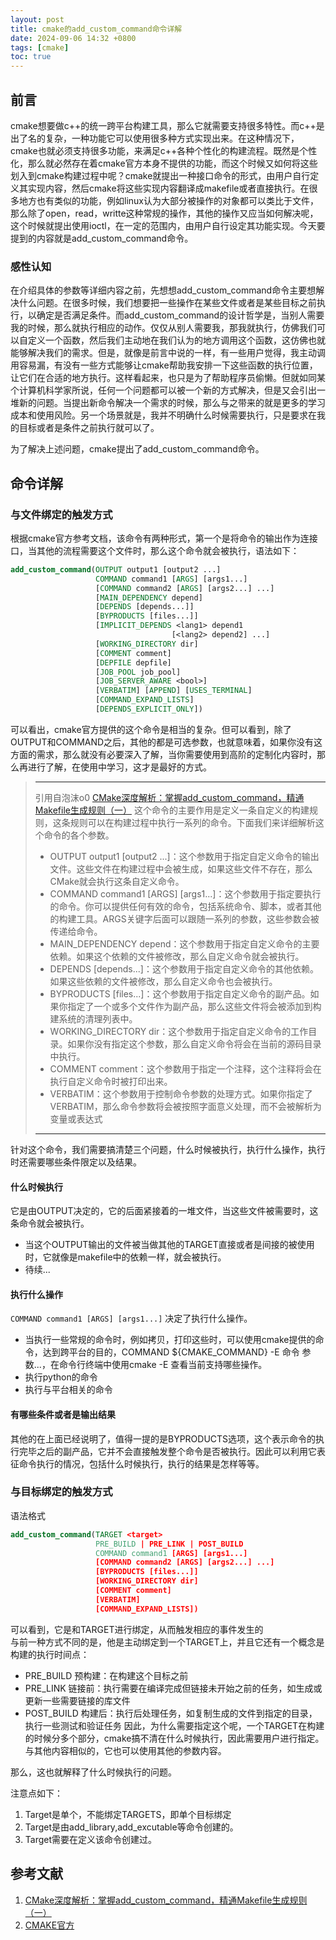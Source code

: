 ```yaml
---
layout: post
title: cmake的add_custom_command命令详解
date: 2024-09-06 14:32 +0800
tags: [cmake]
toc: true
---
```


## 前言  
cmake想要做c++的统一跨平台构建工具，那么它就需要支持很多特性。而c++是出了名的复杂，一种功能它可以使用很多种方式实现出来。在这种情况下，cmake也就必须支持很多功能，来满足c++各种个性化的构建流程。既然是个性化，那么就必然存在着cmake官方本身不提供的功能，而这个时候又如何将这些划入到cmake构建过程中呢？cmake就提出一种接口命令的形式，由用户自行定义其实现内容，然后cmake将这些实现内容翻译成makefile或者直接执行。在很多地方也有类似的功能，例如linux认为大部分被操作的对象都可以类比于文件，那么除了open，read，writte这种常规的操作，其他的操作又应当如何解决呢，这个时候就提出使用ioctl，在一定的范围内，由用户自行设定其功能实现。今天要提到的内容就是add_custom_command命令。  

### 感性认知  
在介绍具体的参数等详细内容之前，先想想add_custom_command命令主要想解决什么问题。在很多时候，我们想要把一些操作在某些文件或者是某些目标之前执行，以确定是否满足条件。而add_custom_command的设计哲学是，当别人需要我的时候，那么就执行相应的动作。仅仅从别人需要我，那我就执行，仿佛我们可以自定义一个函数，然后我们主动地在我们认为的地方调用这个函数，这仿佛也就能够解决我们的需求。但是，就像是前言中说的一样，有一些用户觉得，我主动调用容易漏，有没有一些方式能够让cmake帮助我安排一下这些函数的执行位置，让它们在合适的地方执行。这样看起来，也只是为了帮助程序员偷懒。但就如同某个计算机科学家所说，任何一个问题都可以被一个新的方式解决，但是又会引出一堆新的问题。当提出新命令解决一个需求的时候，那么与之带来的就是更多的学习成本和使用风险。另一个场景就是，我并不明确什么时候需要执行，只是要求在我的目标或者是条件之前执行就可以了。  

为了解决上述问题，cmake提出了add_custom_command命令。  

## 命令详解  
### 与文件绑定的触发方式
根据cmake官方参考文档，该命令有两种形式，第一个是将命令的输出作为连接口，当其他的流程需要这个文件时，那么这个命令就会被执行，语法如下：
```cmake
add_custom_command(OUTPUT output1 [output2 ...]
                   COMMAND command1 [ARGS] [args1...]
                   [COMMAND command2 [ARGS] [args2...] ...]
                   [MAIN_DEPENDENCY depend]
                   [DEPENDS [depends...]]
                   [BYPRODUCTS [files...]]
                   [IMPLICIT_DEPENDS <lang1> depend1
                                    [<lang2> depend2] ...]
                   [WORKING_DIRECTORY dir]
                   [COMMENT comment]
                   [DEPFILE depfile]
                   [JOB_POOL job_pool]
                   [JOB_SERVER_AWARE <bool>]
                   [VERBATIM] [APPEND] [USES_TERMINAL]
                   [COMMAND_EXPAND_LISTS]
                   [DEPENDS_EXPLICIT_ONLY])
```
可以看出，cmake官方提供的这个命令是相当的复杂。但可以看到，除了OUTPUT和COMMAND之后，其他的都是可选参数，也就意味着，如果你没有这方面的需求，那么就没有必要深入了解，当你需要使用到高阶的定制化内容时，那么再进行了解，在使用中学习，这才是最好的方式。

> ***
> 引用自泡沫o0 [CMake深度解析：掌握add_custom_command，精通Makefile生成规则（一）](https://developer.aliyun.com/article/1465043)
> 这个命令的主要作用是定义一条自定义的构建规则，这条规则可以在构建过程中执行一系列的命令。下面我们来详细解析这个命令的各个参数。
> + OUTPUT output1 [output2 ...]：这个参数用于指定自定义命令的输出文件。这些文件在构建过程中会被生成，如果这些文件不存在，那么CMake就会执行这条自定义命令。
> + COMMAND command1 [ARGS] [args1...]：这个参数用于指定要执行的命令。你可以提供任何有效的命令，包括系统命令、脚本，或者其他的构建工具。ARGS关键字后面可以跟随一系列的参数，这些参数会被传递给命令。
> + MAIN_DEPENDENCY depend：这个参数用于指定自定义命令的主要依赖。如果这个依赖的文件被修改，那么自定义命令就会被执行。
> + DEPENDS [depends...]：这个参数用于指定自定义命令的其他依赖。如果这些依赖的文件被修改，那么自定义命令也会被执行。
> + BYPRODUCTS [files...]：这个参数用于指定自定义命令的副产品。如果你指定了一个或多个文件作为副产品，那么这些文件将会被添加到构建系统的清理列表中。
> + WORKING_DIRECTORY dir：这个参数用于指定自定义命令的工作目录。如果你没有指定这个参数，那么自定义命令将会在当前的源码目录中执行。
> + COMMENT comment：这个参数用于指定一个注释，这个注释将会在执行自定义命令时被打印出来。
> + VERBATIM：这个参数用于控制命令参数的处理方式。如果你指定了VERBATIM，那么命令参数将会被按照字面意义处理，而不会被解析为变量或表达式
> ***

针对这个命令，我们需要搞清楚三个问题，什么时候被执行，执行什么操作，执行时还需要哪些条件限定以及结果。

#### 什么时候执行  
它是由OUTPUT决定的，它的后面紧接着的一堆文件，当这些文件被需要时，这条命令就会被执行。
+ 当这个OUTPUT输出的文件被当做其他的TARGET直接或者是间接的被使用时，它就像是makefile中的依赖一样，就会被执行。  
+ 待续...  

#### 执行什么操作  
`COMMAND command1 [ARGS] [args1...]` 决定了执行什么操作。

* 当执行一些常规的命令时，例如拷贝，打印这些时，可以使用cmake提供的命令，达到跨平台的目的，COMMAND ${CMAKE_COMMAND} -E 命令 参数...，在命令行终端中使用cmake -E 查看当前支持哪些操作。
* 执行python的命令  
* 执行与平台相关的命令  
#### 有哪些条件或者是输出结果    
其他的在上面已经说明了，值得一提的是BYPRODUCTS选项，这个表示命令的执行完毕之后的副产品，它并不会直接触发整个命令是否被执行。因此可以利用它表征命令执行的情况，包括什么时候执行，执行的结果是怎样等等。 

### 与目标绑定的触发方式  
语法格式  
```cmake
add_custom_command(TARGET <target>
                   PRE_BUILD | PRE_LINK | POST_BUILD
                   COMMAND command1 [ARGS] [args1...]
                   [COMMAND command2 [ARGS] [args2...] ...]
                   [BYPRODUCTS [files...]]
                   [WORKING_DIRECTORY dir]
                   [COMMENT comment]
                   [VERBATIM]
                   [COMMAND_EXPAND_LISTS])
```
可以看到，它是和TARGET进行绑定，从而触发相应的事件发生的  
与前一种方式不同的是，他是主动绑定到一个TARGET上，并且它还有一个概念是构建的执行时间点：
* PRE_BUILD 预构建：在构建这个目标之前
* PRE_LINK 链接前：执行需要在编译完成但链接未开始之前的任务，如生成或更新一些需要链接的库文件
* POST_BUILD 构建后：执行后处理任务，如复制生成的文件到指定的目录，执行一些测试和验证任务 
因此，为什么需要指定这个呢，一个TARGET在构建的时候分多个部分，cmake搞不清在什么时候执行，因此需要用户进行指定。  
与其他内容相似的，它也可以使用其他的参数内容。  

那么，这也就解释了什么时候执行的问题。  

注意点如下：  
1. Target是单个，不能绑定TARGETS，即单个目标绑定  
2. Target是由add_library,add_excutable等命令创建的。
3. Target需要在定义该命令创建过。

## 参考文献  
1. [CMake深度解析：掌握add_custom_command，精通Makefile生成规则（一）](https://developer.aliyun.com/article/1465043)  
2. [CMAKE官方](https://cmake.org/cmake/help/latest/command/add_custom_command.html)  
